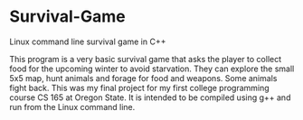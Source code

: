 # Survival-Game
Linux command line survival game in C++

This program is a very basic survival game that asks the player to collect food for the upcoming winter to avoid starvation. They can explore the small 5x5 map, hunt animals and forage for food and weapons. Some animals fight back. This was my final project for my first college programming course CS 165 at Oregon State. It is intended to be compiled using g++ and run from the Linux command line.
